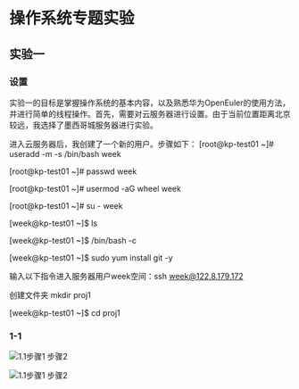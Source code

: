 # 操作系统专题实验

## 实验一
### 设置

  实验一的目标是掌握操作系统的基本内容，以及熟悉华为OpenEuler的使用方法，并进行简单的线程操作。首先，需要对云服务器进行设置。由于当前位置距离北京较远，我选择了墨西哥城服务器进行实验。
  
  进入云服务器后，我创建了一个新的用户。步骤如下：
[root@kp-test01 ~]# useradd -m -s /bin/bash week

[root@kp-test01 ~]# passwd week

[root@kp-test01 ~]# usermod -aG wheel week

[root@kp-test01 ~]# su - week

[week@kp-test01 ~]$ ls

[week@kp-test01 ~]$ /bin/bash -c 

[week@kp-test01 ~]$ sudo yum install git -y


输入以下指令进入服务器用户week空间：ssh week@122.8.179.172

创建文件夹 mkdir proj1

[week@kp-test01 ~]$ cd proj1

### 1-1 
![1.1步骤1 步骤2](./assets/1-1/实验1-1_步骤一)

![1.1步骤1 步骤2](./assets/1-1/实验1-1_实验一步骤一运行结果)
